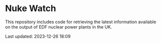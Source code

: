 # Nuke Watch

This repository includes code for retrieving the latest information available on the output of EDF nuclear power plants in the UK.

Last updated: 2023-12-26 18:09